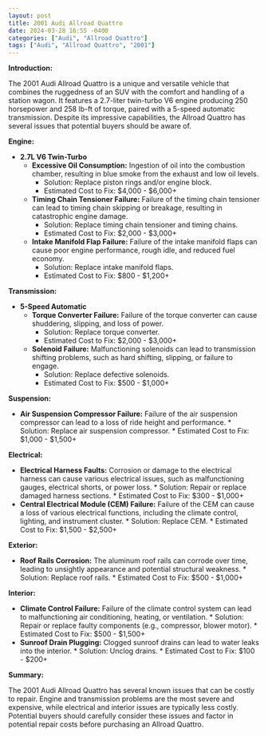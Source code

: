 ```yaml
---
layout: post
title: 2001 Audi Allroad Quattro
date: 2024-03-28 16:55 -0400
categories: ["Audi", "Allroad Quattro"]
tags: ["Audi", "Allroad Quattro", "2001"]
---
```

**Introduction:**

The 2001 Audi Allroad Quattro is a unique and versatile vehicle that combines the ruggedness of an SUV with the comfort and handling of a station wagon. It features a 2.7-liter twin-turbo V6 engine producing 250 horsepower and 258 lb-ft of torque, paired with a 5-speed automatic transmission. Despite its impressive capabilities, the Allroad Quattro has several issues that potential buyers should be aware of.

**Engine:**

* **2.7L V6 Twin-Turbo**
    * **Excessive Oil Consumption:** Ingestion of oil into the combustion chamber, resulting in blue smoke from the exhaust and low oil levels.
        * Solution: Replace piston rings and/or engine block.
        * Estimated Cost to Fix: $4,000 - $6,000+
    * **Timing Chain Tensioner Failure:** Failure of the timing chain tensioner can lead to timing chain skipping or breakage, resulting in catastrophic engine damage.
        * Solution: Replace timing chain tensioner and timing chains.
        * Estimated Cost to Fix: $2,000 - $3,000+
    * **Intake Manifold Flap Failure:** Failure of the intake manifold flaps can cause poor engine performance, rough idle, and reduced fuel economy.
        * Solution: Replace intake manifold flaps.
        * Estimated Cost to Fix: $800 - $1,200+

**Transmission:**

* **5-Speed Automatic**
    * **Torque Converter Failure:** Failure of the torque converter can cause shuddering, slipping, and loss of power.
        * Solution: Replace torque converter.
        * Estimated Cost to Fix: $2,000 - $3,000+
    * **Solenoid Failure:** Malfunctioning solenoids can lead to transmission shifting problems, such as hard shifting, slipping, or failure to engage.
        * Solution: Replace defective solenoids.
        * Estimated Cost to Fix: $500 - $1,000+

**Suspension:**

* **Air Suspension Compressor Failure:** Failure of the air suspension compressor can lead to a loss of ride height and performance.
        * Solution: Replace air suspension compressor.
        * Estimated Cost to Fix: $1,000 - $1,500+

**Electrical:**

* **Electrical Harness Faults:** Corrosion or damage to the electrical harness can cause various electrical issues, such as malfunctioning gauges, electrical shorts, or power loss.
        * Solution: Repair or replace damaged harness sections.
        * Estimated Cost to Fix: $300 - $1,000+
* **Central Electrical Module (CEM) Failure:** Failure of the CEM can cause a loss of various electrical functions, including the climate control, lighting, and instrument cluster.
        * Solution: Replace CEM.
        * Estimated Cost to Fix: $1,500 - $2,500+

**Exterior:**

* **Roof Rails Corrosion:** The aluminum roof rails can corrode over time, leading to unsightly appearance and potential structural weakness.
        * Solution: Replace roof rails.
        * Estimated Cost to Fix: $500 - $1,000+

**Interior:**

* **Climate Control Failure:** Failure of the climate control system can lead to malfunctioning air conditioning, heating, or ventilation.
        * Solution: Repair or replace faulty components (e.g., compressor, blower motor).
        * Estimated Cost to Fix: $500 - $1,500+
* **Sunroof Drain Plugging:** Clogged sunroof drains can lead to water leaks into the interior.
        * Solution: Unclog drains.
        * Estimated Cost to Fix: $100 - $200+

**Summary:**

The 2001 Audi Allroad Quattro has several known issues that can be costly to repair. Engine and transmission problems are the most severe and expensive, while electrical and interior issues are typically less costly. Potential buyers should carefully consider these issues and factor in potential repair costs before purchasing an Allroad Quattro.
